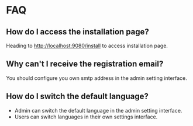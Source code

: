 ---
---

# FAQ

## How do I access the installation page?

Heading to [http://localhost:9080/install](http://localhost:9080/install) to access installation page.

## Why can't I receive the registration email?

You should configure you own smtp address in the admin setting interface.

## How do I switch the default language?

- Admin can switch the default language in the admin setting interface.
- Users can switch languages in their own settings interface.
